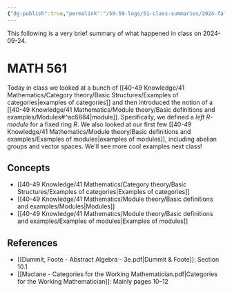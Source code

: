 ```yaml
---
{"dg-publish":true,"permalink":"/50-59-logs/51-class-summaries/2024-fall/math-561/2024-09/2024-09-24/","updated":"2024-09-24T14:36:32-07:00"}
---
```


This following is a very brief summary of what happened in class on 2024-09-24.
# MATH 561

Today in class we looked at a bunch of [[40-49 Knowledge/41 Mathematics/Category theory/Basic Structures/Examples of categories\|examples of categories]] and then introduced the notion of a [[40-49 Knowledge/41 Mathematics/Module theory/Basic definitions and examples/Modules#^ac6884\|module]]. Specifically, we defined a *left $R$-module* for a fixed ring $R$. We also looked at our first few [[40-49 Knowledge/41 Mathematics/Module theory/Basic definitions and examples/Examples of modules\|examples of modules]], including abelian groups and vector spaces. We'll see more cool examples next class!
## Concepts

- [[40-49 Knowledge/41 Mathematics/Category theory/Basic Structures/Examples of categories\|Examples of categories]]
- [[40-49 Knowledge/41 Mathematics/Module theory/Basic definitions and examples/Modules\|Modules]]
- [[40-49 Knowledge/41 Mathematics/Module theory/Basic definitions and examples/Examples of modules\|Examples of modules]]

## References

- [[Dummit, Foote - Abstract Algebra - 3e.pdf|Dummit & Foote]]: Section 10.1
- [[Maclane - Categories for the Working Mathematician.pdf|Categories for the Working Mathematician]]: Mainly pages 10–12